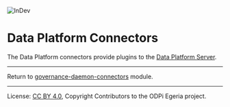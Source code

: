 <!-- SPDX-License-Identifier: CC-BY-4.0 -->
<!-- Copyright Contributors to the ODPi Egeria project. -->

![InDev](../../../../../open-metadata-publication/website/images/egeria-content-status-in-development.png#pagewidth)

# Data Platform Connectors

The Data Platform connectors provide plugins to the
[Data Platform Server](../../../../admin-services/docs/concepts/data-platform-server.md).

----
Return to [governance-daemon-connectors](..) module.

----
License: [CC BY 4.0](https://creativecommons.org/licenses/by/4.0/),
Copyright Contributors to the ODPi Egeria project.
